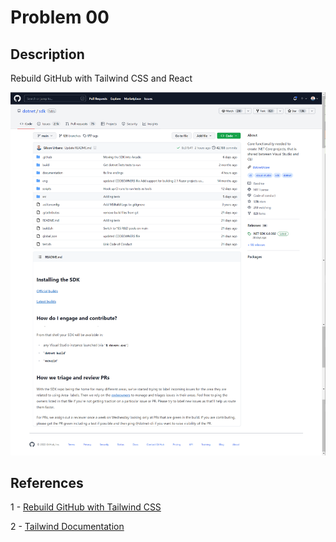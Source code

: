# Problem 00

## Description

Rebuild GitHub with Tailwind CSS and React

![GitHub Clone](result.png)

## References

1 - [Rebuild GitHub with Tailwind CSS](https://laracasts.com/series/tailwind-css-rebuilds-github)

2 - [Tailwind Documentation](https://tailwindcss.com/docs)
